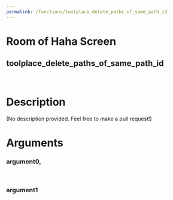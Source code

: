 ```yaml
---
permalink: /functions/toolplace_delete_paths_of_same_path_id
---
```

# Room of Haha Screen  
## toolplace_delete_paths_of_same_path_id  
&nbsp;  
# Description  
(No description provided. Feel free to make a pull request!) 
&nbsp;  
# Arguments
### argument0, 

&nbsp;  
### argument1

&nbsp;  



